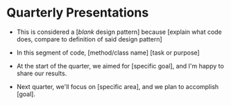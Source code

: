 # Quarterly Presentations

- This is considered a [*blank* design pattern] because [explain what code does, compare to definition of said design pattern]

- In this segment of code, [method/class name] [task or purpose]
- At the start of the quarter, we aimed for [specific goal], and I'm happy to share our results.
- Next quarter, we'll focus on [specific area], and we plan to accomplish [goal].
